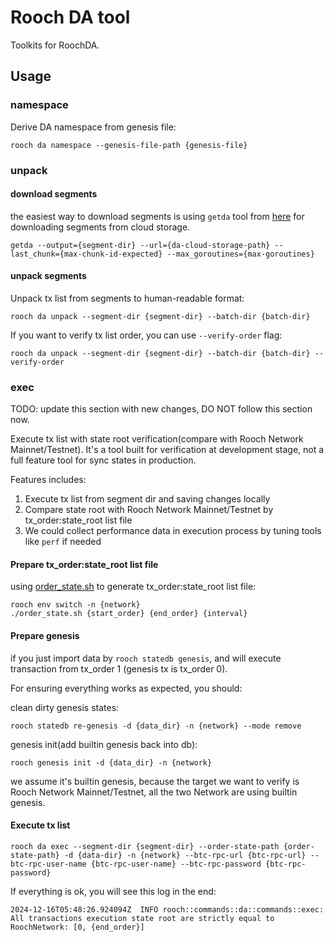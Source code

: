 # Rooch DA tool

Toolkits for RoochDA.

## Usage

### namespace

Derive DA namespace from genesis file:

```shell
rooch da namespace --genesis-file-path {genesis-file}
```

### unpack

#### download segments

the easiest way to download segments is using `getda` tool from [here](https://github.com/popcnt1/roh) for downloading
segments from cloud storage.

```shell
getda --output={segment-dir} --url={da-cloud-storage-path} --last_chunk={max-chunk-id-expected} --max_goroutines={max-goroutines}
```

#### unpack segments

Unpack tx list from segments to human-readable format:

```shell
rooch da unpack --segment-dir {segment-dir} --batch-dir {batch-dir}
```

If you want to verify tx list order, you can use `--verify-order` flag:

```shell
rooch da unpack --segment-dir {segment-dir} --batch-dir {batch-dir} --verify-order
```

### exec

TODO: update this section with new changes, DO NOT follow this section now.

Execute tx list with state root verification(compare with Rooch Network Mainnet/Testnet).
It's a tool built for verification at development stage, not a full feature tool for sync states in production.

Features includes:

1. Execute tx list from segment dir and saving changes locally
2. Compare state root with Rooch Network Mainnet/Testnet by tx_order:state_root list file
3. We could collect performance data in execution process by tuning tools like `perf` if needed

#### Prepare tx_order:state_root list file

using [order_state.sh](https://github.com/popcnt1/roh/blob/main/scripts/order_state.sh) to generate tx_order:state_root
list file:

```shell
rooch env switch -n {network}
./order_state.sh {start_order} {end_order} {interval}
```

#### Prepare genesis

if you just import data by `rooch statedb genesis`, and will execute transaction from tx_order 1 (genesis tx is tx_order
0).

For ensuring everything works as expected, you should:

clean dirty genesis states:

```shell
rooch statedb re-genesis -d {data_dir} -n {network} --mode remove
```

genesis init(add builtin genesis back into db):

```shell
rooch genesis init -d {data_dir} -n {network}
```

we assume it's builtin genesis, because the target we want to verify is Rooch Network Mainnet/Testnet, all the two
Network are using builtin genesis.

#### Execute tx list

```shell
rooch da exec --segment-dir {segment-dir} --order-state-path {order-state-path} -d {data-dir} -n {network} --btc-rpc-url {btc-rpc-url} --btc-rpc-user-name {btc-rpc-user-name} --btc-rpc-password {btc-rpc-password}
```

If everything is ok, you will see this log in the end:

```shell
2024-12-16T05:48:26.924094Z  INFO rooch::commands::da::commands::exec: All transactions execution state root are strictly equal to RoochNetwork: [0, {end_order}]
```